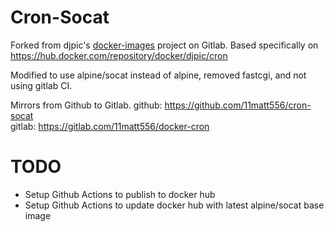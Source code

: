 # Cron-Socat

Forked from djpic's [docker-images](https://gitlab.com/djpic/docker-images) project on Gitlab. 
Based specifically on https://hub.docker.com/repository/docker/djpic/cron

Modified to use alpine/socat instead of alpine, removed fastcgi, and not using gitlab CI.

Mirrors from Github to Gitlab.
github: https://github.com/11matt556/cron-socat
\
gitlab: https://gitlab.com/11matt556/docker-cron

# TODO 

* Setup Github Actions to publish to docker hub
* Setup Github Actions to update docker hub with latest alpine/socat base image
